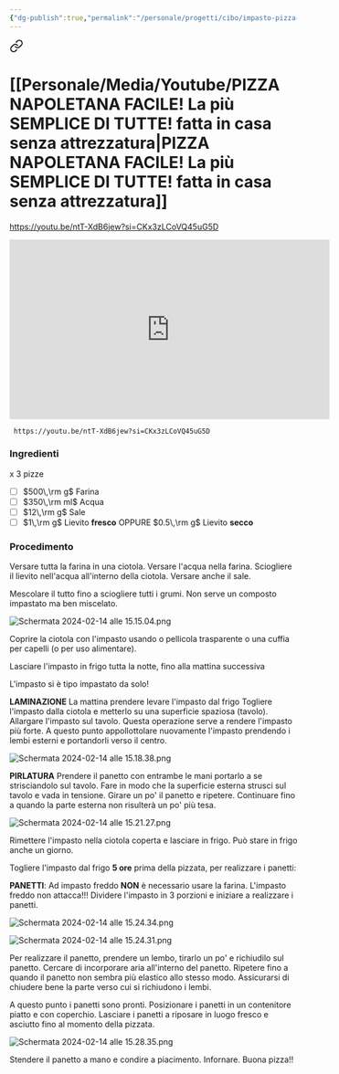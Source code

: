 ```yaml
---
{"dg-publish":true,"permalink":"/personale/progetti/cibo/impasto-pizza-forno-a-legna/"}
---
```




<div class="transclusion internal-embed is-loaded"><a class="markdown-embed-link" href="/personale/media/youtube/pizza-napoletana-facile-la-piu-semplice-di-tutte-fatta-in-casa-senza-attrezzatura/" aria-label="Open link"><svg xmlns="http://www.w3.org/2000/svg" width="24" height="24" viewBox="0 0 24 24" fill="none" stroke="currentColor" stroke-width="2" stroke-linecap="round" stroke-linejoin="round" class="svg-icon lucide-link"><path d="M10 13a5 5 0 0 0 7.54.54l3-3a5 5 0 0 0-7.07-7.07l-1.72 1.71"></path><path d="M14 11a5 5 0 0 0-7.54-.54l-3 3a5 5 0 0 0 7.07 7.07l1.71-1.71"></path></svg></a><div class="markdown-embed">





# [[Personale/Media/Youtube/PIZZA NAPOLETANA FACILE! La più SEMPLICE DI TUTTE! fatta in casa senza attrezzatura\|PIZZA NAPOLETANA FACILE! La più SEMPLICE DI TUTTE! fatta in casa senza attrezzatura]]

https://youtu.be/ntT-XdB6jew?si=CKx3zLCoVQ45uG5D

<iframe width="560" height="315" src="https://www.youtube.com/embed/ntT-XdB6jew?si=7mtQvbizcrV_mek9" title="YouTube video player" frameborder="0" allow="accelerometer; autoplay; clipboard-write; encrypted-media; gyroscope; picture-in-picture; web-share" allowfullscreen></iframe>



</div></div>



```timestamp-url 
 https://youtu.be/ntT-XdB6jew?si=CKx3zLCoVQ45uG5D
 ```

### Ingredienti

x 3 pizze

- [ ] $500\,\rm g$ Farina
- [ ] $350\,\rm ml$ Acqua
- [ ] $12\,\rm g$ Sale
- [ ] $1\,\rm g$ Lievito **fresco** OPPURE $0.5\,\rm g$ Lievito **secco** 

### Procedimento

Versare tutta la farina in una ciotola.
Versare l'acqua nella farina.
Sciogliere il lievito nell'acqua all'interno della ciotola.
Versare anche il sale.

Mescolare il tutto fino a sciogliere tutti i grumi. Non serve un composto impastato ma ben miscelato.

![Schermata 2024-02-14 alle 15.15.04.png](/img/user/Personale/Progetti/Cibo/allegati/Schermata%202024-02-14%20alle%2015.15.04.png)

Coprire la ciotola con l'impasto usando o pellicola trasparente o una cuffia per capelli (o per uso alimentare).

Lasciare l'impasto in frigo tutta la notte, fino alla mattina successiva

L'impasto si è tipo impastato da solo!

**LAMINAZIONE**
La mattina prendere levare l'impasto dal frigo
Togliere l'impasto dalla ciotola e metterlo su una superficie spaziosa (tavolo).
Allargare l'impasto sul tavolo.
Questa operazione serve a rendere l'impasto più forte.
A questo punto appollottolare nuovamente l'impasto prendendo i lembi esterni e portandorli verso il centro.

![Schermata 2024-02-14 alle 15.18.38.png](/img/user/Personale/Progetti/Cibo/allegati/Schermata%202024-02-14%20alle%2015.18.38.png)

**PIRLATURA**
Prendere il panetto con entrambe le mani portarlo a se strisciandolo sul tavolo. Fare in modo che la superficie esterna strusci sul tavolo e vada in tensione. Girare un po' il panetto e ripetere.
Continuare fino a quando la parte esterna non risulterà un po' più tesa.

![Schermata 2024-02-14 alle 15.21.27.png](/img/user/Personale/Progetti/Cibo/allegati/Schermata%202024-02-14%20alle%2015.21.27.png)

Rimettere l'impasto nella ciotola coperta e lasciare in frigo.
Può stare in frigo anche un giorno. 

Togliere l'impasto dal frigo **5 ore** prima della pizzata, per realizzare i panetti:

**PANETTI**:
Ad impasto freddo **NON** è necessario usare la farina. L'impasto freddo non attacca!!!
Dividere l'impasto in 3 porzioni e iniziare a realizzare i panetti.

![Schermata 2024-02-14 alle 15.24.34.png](/img/user/Personale/Progetti/Cibo/allegati/Schermata%202024-02-14%20alle%2015.24.34.png)

![Schermata 2024-02-14 alle 15.24.31.png](/img/user/Personale/Progetti/Cibo/allegati/Schermata%202024-02-14%20alle%2015.24.31.png)

Per realizzare il panetto, prendere un lembo, tirarlo un po' e richiudilo sul panetto. Cercare di incorporare aria all'interno del panetto. Ripetere fino a quando il panetto non sembra più elastico allo stesso modo. Assicurarsi di chiudere bene la parte verso cui si richiudono i lembi.

A questo punto i panetti sono pronti. Posizionare i panetti in un contenitore piatto e con coperchio. Lasciare i panetti a riposare in luogo fresco e asciutto fino al momento della pizzata.

![Schermata 2024-02-14 alle 15.28.35.png](/img/user/Personale/Progetti/Cibo/allegati/Schermata%202024-02-14%20alle%2015.28.35.png)

Stendere il panetto a mano e condire a piacimento. Infornare. Buona pizza!!




